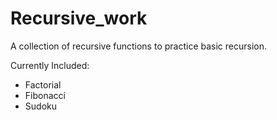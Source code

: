 # Recursive_work
A collection of recursive functions to practice basic recursion.

Currently Included:

- Factorial
- Fibonacci
- Sudoku
